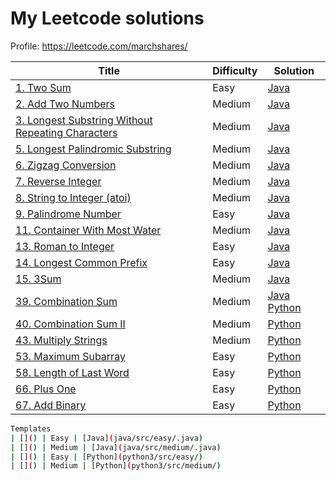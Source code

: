 # My Leetcode solutions

Profile: https://leetcode.com/marchshares/


| Title | Difficulty | Solution |
| ----- | ----- |  ----- |
| [1. Two Sum](https://leetcode.com/problems/two-sum) | Easy | [Java](java/src//easy/_1TwoSum.java) 
| [2. Add Two Numbers](https://leetcode.com/problems/add-two-numbers) | Medium | [Java](java/src/medium/_2AddTwoNumbers.java) 
| [3. Longest Substring Without Repeating Characters](https://leetcode.com/problems/longest-substring-without-repeating-characters) | Medium | [Java](java/src/medium/_3LongestSubstringWithoutRepeatingCharacters.java) 
| [5. Longest Palindromic Substring](https://leetcode.com/problems/longest-palindromic-substring) | Medium | [Java](java/src/medium/_5LongestPalindromicSubstring.java) 
| [6. Zigzag Conversion](https://leetcode.com/problems/zigzag-conversion) | Medium | [Java](java/src/medium/_6ZigzagConversion.java) 
| [7. Reverse Integer](https://leetcode.com/problems/reverse-integer) | Medium | [Java](java/src/medium/_7ReverseInteger.java) 
| [8. String to Integer (atoi)](https://leetcode.com/problems/string-to-integer-atoi) | Medium | [Java](java/src/medium/_8StringToInteger.java) 
| [9. Palindrome Number](https://leetcode.com/problems/palindrome-number) | Easy | [Java](java/src//easy/_9PalindromeNumber.java) 
| [11. Container With Most Water](https://leetcode.com/problems/container-with-most-water) | Medium | [Java](java/src/medium/_11ContainerWithMostWater.java) 
| [13. Roman to Integer](https://leetcode.com/problems/roman-to-integer) | Easy | [Java](java/src//easy/_13RomanToInteger.java) 
| [14. Longest Common Prefix](https://leetcode.com/problems/longest-common-prefix) | Easy | [Java](java/src//easy/_14LongestCommonPrefix.java)
| [15. 3Sum](https://leetcode.com/problems/3sum) | Medium | [Java](java/src/medium/_15ThreeSum.java)
| [39. Combination Sum](https://leetcode.com/problems/combination-sum/) | Medium | [Java](java/src/medium/_39CombinationSum.java) [Python](python3/src/medium/_39_combination_sum.py)
| [40. Combination Sum II](https://leetcode.com/problems/combination-sum-ii/) | Medium | [Python](python3/src/medium/_40_combination_sum_II.py) 
| [43. Multiply Strings](https://leetcode.com/problems/multiply-strings/) | Medium | [Python](python3/src/medium/_43_multiply_strings.py)
| [53. Maximum Subarray](https://leetcode.com/problems/maximum-subarray/) | Easy | [Python](python3/src/easy/_53_maximum_subarray.py) 
| [58. Length of Last Word](https://leetcode.com/problems/length-of-last-word/) | Easy | [Python](python3/src/easy/_58_length_of_last_word.py) 
| [66. Plus One](https://leetcode.com/problems/plus-one/) | Easy | [Python](python3/src/easy/_66_plus_one.py) 
| [67. Add Binary](https://leetcode.com/problems/add-binary/) | Easy | [Python](python3/src/easy/_67_Add_Binary.py) 

```sh
Templates
| []() | Easy | [Java](java/src/easy/.java) 
| []() | Medium | [Java](java/src/medium/.java)    
| []() | Easy | [Python](python3/src/easy/) 
| []() | Medium | [Python](python3/src/medium/) 
```


